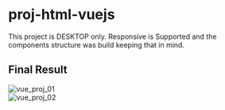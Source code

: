 # proj-html-vuejs

This project is DESKTOP only. 
Responsive is Supported and the components structure was build keeping that in mind. 

## Final Result 

![vue_proj_01](https://user-images.githubusercontent.com/87245501/153774776-08d9a787-e495-4c41-92f5-c71c660b9d79.png)
<br>
![vue_proj_02](https://user-images.githubusercontent.com/87245501/153774781-e49b8d63-51a7-4317-8f37-0b0a7480f312.png)
